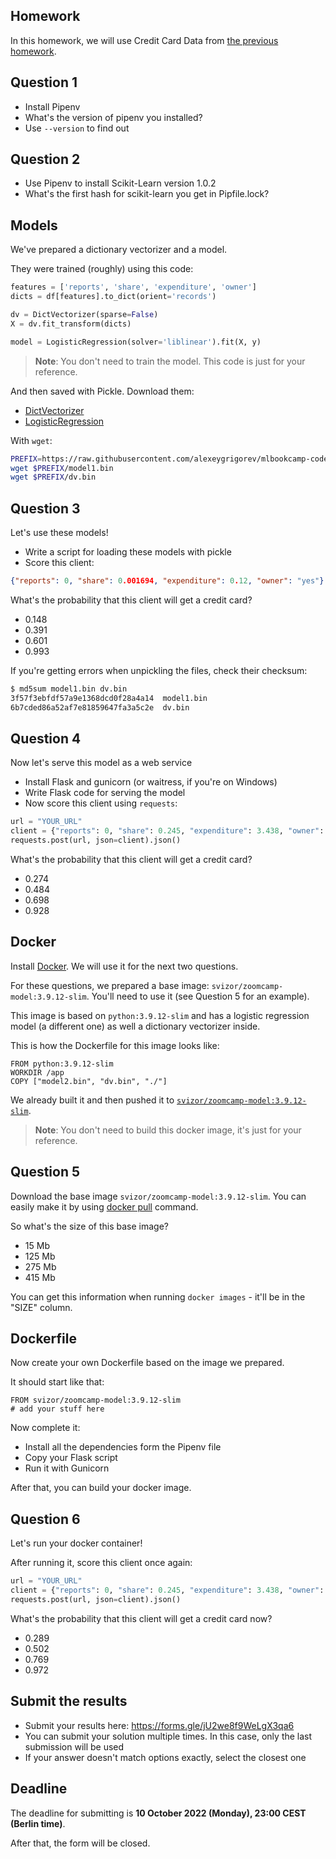 ## Homework

In this homework, we will use Credit Card Data from [the previous homework](https://github.com/alexeygrigorev/mlbookcamp-code/blob/master/course-zoomcamp/cohorts/2022/04-evaluation/homework.md).


## Question 1

* Install Pipenv
* What's the version of pipenv you installed?
* Use `--version` to find out


## Question 2

* Use Pipenv to install Scikit-Learn version 1.0.2
* What's the first hash for scikit-learn you get in Pipfile.lock?


## Models

We've prepared a dictionary vectorizer and a model.

They were trained (roughly) using this code:

```python
features = ['reports', 'share', 'expenditure', 'owner']
dicts = df[features].to_dict(orient='records')

dv = DictVectorizer(sparse=False)
X = dv.fit_transform(dicts)

model = LogisticRegression(solver='liblinear').fit(X, y)
```

> **Note**: You don't need to train the model. This code is just for your reference.

And then saved with Pickle. Download them:

* [DictVectorizer](https://github.com/alexeygrigorev/mlbookcamp-code/blob/master/course-zoomcamp/cohorts/2022/05-deployment/homework/dv.bin?raw=true)
* [LogisticRegression](https://github.com/alexeygrigorev/mlbookcamp-code/blob/master/course-zoomcamp/cohorts/2022/05-deployment/homework/model1.bin?raw=true)

With `wget`:

```bash
PREFIX=https://raw.githubusercontent.com/alexeygrigorev/mlbookcamp-code/master/course-zoomcamp/cohorts/2022/05-deployment/homework
wget $PREFIX/model1.bin
wget $PREFIX/dv.bin
```


## Question 3

Let's use these models!

* Write a script for loading these models with pickle
* Score this client:

```json
{"reports": 0, "share": 0.001694, "expenditure": 0.12, "owner": "yes"}
```

What's the probability that this client will get a credit card? 

* 0.148
* 0.391
* 0.601
* 0.993

If you're getting errors when unpickling the files, check their checksum:

```bash
$ md5sum model1.bin dv.bin
3f57f3ebfdf57a9e1368dcd0f28a4a14  model1.bin
6b7cded86a52af7e81859647fa3a5c2e  dv.bin
```


## Question 4

Now let's serve this model as a web service

* Install Flask and gunicorn (or waitress, if you're on Windows)
* Write Flask code for serving the model
* Now score this client using `requests`:

```python
url = "YOUR_URL"
client = {"reports": 0, "share": 0.245, "expenditure": 3.438, "owner": "yes"}
requests.post(url, json=client).json()
```

What's the probability that this client will get a credit card?

* 0.274
* 0.484
* 0.698
* 0.928


## Docker

Install [Docker](https://github.com/alexeygrigorev/mlbookcamp-code/blob/master/course-zoomcamp/05-deployment/06-docker.md). We will use it for the next two questions.

For these questions, we prepared a base image: `svizor/zoomcamp-model:3.9.12-slim`. 
You'll need to use it (see Question 5 for an example).

This image is based on `python:3.9.12-slim` and has a logistic regression model 
(a different one) as well a dictionary vectorizer inside. 

This is how the Dockerfile for this image looks like:

```docker 
FROM python:3.9.12-slim
WORKDIR /app
COPY ["model2.bin", "dv.bin", "./"]
```

We already built it and then pushed it to [`svizor/zoomcamp-model:3.9.12-slim`](https://hub.docker.com/r/svizor/zoomcamp-model).

> **Note**: You don't need to build this docker image, it's just for your reference.


## Question 5

Download the base image `svizor/zoomcamp-model:3.9.12-slim`. You can easily make it by using [docker pull](https://docs.docker.com/engine/reference/commandline/pull/) command.

So what's the size of this base image?

* 15 Mb
* 125 Mb
* 275 Mb
* 415 Mb

You can get this information when running `docker images` - it'll be in the "SIZE" column.


## Dockerfile

Now create your own Dockerfile based on the image we prepared.

It should start like that:

```docker
FROM svizor/zoomcamp-model:3.9.12-slim
# add your stuff here
```

Now complete it:

* Install all the dependencies form the Pipenv file
* Copy your Flask script
* Run it with Gunicorn 

After that, you can build your docker image.


## Question 6

Let's run your docker container!

After running it, score this client once again:

```python
url = "YOUR_URL"
client = {"reports": 0, "share": 0.245, "expenditure": 3.438, "owner": "yes"}
requests.post(url, json=client).json()
```

What's the probability that this client will get a credit card now?

* 0.289
* 0.502
* 0.769
* 0.972


## Submit the results

* Submit your results here: https://forms.gle/jU2we8f9WeLgX3qa6
* You can submit your solution multiple times. In this case, only the last submission will be used 
* If your answer doesn't match options exactly, select the closest one


## Deadline

The deadline for submitting is **10 October 2022 (Monday), 23:00 CEST (Berlin time)**. 

After that, the form will be closed.
